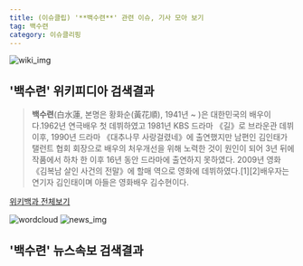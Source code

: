 ```yaml
---
title: (이슈클립) '**백수련**' 관련 이슈, 기사 모아 보기
tag: 백수련
category: 이슈클리핑
---
```

![wiki_img](https://user-images.githubusercontent.com/42597476/44503234-41136a80-a6d0-11e8-9071-6fc6418eafe4.png)
## **'**백수련**'** 위키피디아 검색결과
>**백수련**(白水蓮, 본명은 황화순(黃花順), 1941년 ~ )은 대한민국의 배우이다.1962년 연극배우 첫 데뷔하였고 1981년 KBS 드라마 《길》로 브라운관 데뷔 이후, 1990년 드라마 《대추나무 사랑걸렸네》에 출연했지만 남편인 김인태가 탤런트 협회 회장으로 배우의 처우개선을 위해 노력한 것이 원인이 되어 3년 뒤에 작품에서 하차 한 이후 16년 동안 드라마에 출연하지 못하였다. 2009년 영화 《김복남 살인 사건의 전말》에 할매 역으로 영화에 데뷔하였다.[1][2]배우자는 연기자 김인태이며 아들은 영화배우 김수현이다.

<a href="https://ko.wikipedia.org/wiki/백수련" target="_blank">위키백과 전체보기</a>

![wordcloud](https://s3.ap-northeast-2.amazonaws.com/lyrics101-wordcloud/2018-09-12-1536736902.png)
![news_img](https://user-images.githubusercontent.com/42597476/44507050-1206f400-a6e4-11e8-8d98-7ffbfebb353f.png)
## **'**백수련**'** 뉴스속보 검색결과

